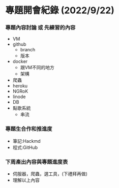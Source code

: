 # 專題開會紀錄 (2022/9/22)

### 專題內容討論 或 先練習的內容
- VM
- github
    - branch
    - 版本
- docker
    - 跟VM不同的地方
    - 架構
- 爬蟲
- heroku
- NGRoK
- linode
- DB
- 點歌系統
    - 串流
### 專題生合作和推進度
- 筆記:Hackmd
- 程式:GitHub
### 下周產出內容與專題進度表
- 伺服器，爬蟲，選工具，(下禮拜再做)
- 理解以上內容